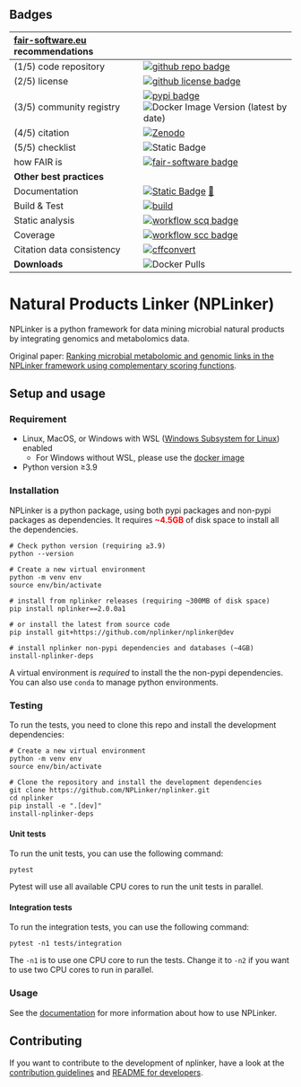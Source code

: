 ## Badges

| [fair-software.eu](https://fair-software.eu/) recommendations | |
| :-- | :--  |
| (1/5) code repository              | [![github repo badge](https://img.shields.io/badge/github-nplinker-000.svg?color=blue)](https://github.com/NPLinker/nplinker) |
| (2/5) license                      | [![github license badge](https://img.shields.io/github/license/NPLinker/nplinker)](https://github.com/NPLinker/nplinker) |
| (3/5) community registry           | [![pypi badge](https://img.shields.io/pypi/v/nplinker.svg?color=blue)](https://pypi.python.org/project/nplinker/) ![Docker Image Version (latest by date)](https://img.shields.io/docker/v/nlesc/nplinker?arch=amd64&label=docker&sort=date)|
| (4/5) citation                     | [![Zenodo](https://zenodo.org/badge/DOI/10.5281/zenodo.4680218.svg)](https://doi.org/10.5281/zenodo.4680218) |
| (5/5) checklist                    | ![Static Badge](https://img.shields.io/badge/Coming_Soon-lightgrey) |
| how FAIR is                          | [![fair-software badge](https://img.shields.io/badge/fair--software.eu-%E2%97%8F%20%20%E2%97%8F%20%20%E2%97%8F%20%20%E2%97%8F%20%20%E2%97%8B-yellow)](https://fair-software.eu) |
| **Other best practices**           |  |
| Documentation                      | [![Static Badge](https://img.shields.io/badge/Docs_Available-lightgreen)](https://nplinker.github.io/nplinker) [🔗](https://nplinker.github.io/nplinker)|
| Build & Test                       | [![build](https://github.com/NPLinker/nplinker/actions/workflows/build.yml/badge.svg)](https://github.com/NPLinker/nplinker/actions/workflows/build.yml) |
| Static analysis                    | [![workflow scq badge](https://sonarcloud.io/api/project_badges/measure?project=NPLinker_nplinker&metric=alert_status)](https://sonarcloud.io/dashboard?id=NPLinker_nplinker) |
| Coverage                           | [![workflow scc badge](https://sonarcloud.io/api/project_badges/measure?project=NPLinker_nplinker&metric=coverage)](https://sonarcloud.io/dashboard?id=NPLinker_nplinker) |
| Citation data consistency          | [![cffconvert](https://github.com/NPLinker/nplinker/actions/workflows/cffconvert.yml/badge.svg)](https://github.com/NPLinker/nplinker/actions/workflows/cffconvert.yml) |
| **Downloads** | ![Docker Pulls](https://img.shields.io/docker/pulls/nlesc/nplinker?color=green&label=docker%20pulls) |


# Natural Products Linker (NPLinker)
NPLinker is a python framework for data mining microbial natural products by integrating genomics and metabolomics data.

Original paper: [Ranking microbial metabolomic and genomic links in the NPLinker framework using complementary scoring functions](https://doi.org/10.1371/journal.pcbi.1008920).

## Setup and usage

### Requirement
- Linux, MacOS, or Windows with WSL ([Windows Subsystem for Linux](https://learn.microsoft.com/en-us/windows/wsl/about)) enabled
  - For Windows without WSL, please use the [docker image](https://hub.docker.com/r/nlesc/nplinker)
- Python version ≥3.9


### Installation
NPLinker is a python package, using both pypi packages and non-pypi packages as dependencies. It 
requires <span style="color:red;">**~4.5GB**</span> of disk space to install all the dependencies. 

```shell
# Check python version (requiring ≥3.9)
python --version

# Create a new virtual environment
python -m venv env
source env/bin/activate

# install from nplinker releases (requiring ~300MB of disk space)
pip install nplinker==2.0.0a1

# or install the latest from source code
pip install git+https://github.com/nplinker/nplinker@dev 

# install nplinker non-pypi dependencies and databases (~4GB)
install-nplinker-deps
```
A virtual environment is *required* to install the the non-pypi dependencies. You can also use `conda`
to manage python environments.

### Testing

To run the tests, you need to clone this repo and install the development dependencies:

```shell
# Create a new virtual environment
python -m venv env
source env/bin/activate

# Clone the repository and install the development dependencies
git clone https://github.com/NPLinker/nplinker.git
cd nplinker
pip install -e ".[dev]"
install-nplinker-deps
```

#### Unit tests

To run the unit tests, you can use the following command:

```shell
pytest
```
Pytest will use all available CPU cores to run the unit tests in parallel.

#### Integration tests

To run the integration tests, you can use the following command:

```shell
pytest -n1 tests/integration
```
The `-n1` is to use one CPU core to run the tests. Change it to `-n2` if you want to use two CPU cores to run in parallel.

### Usage

See the [documentation](https://nplinker.github.io/nplinker) for more information about how to use NPLinker.

## Contributing

If you want to contribute to the development of nplinker, have a look at the [contribution guidelines](CONTRIBUTING.md) and [README for developers](README.dev.md).
